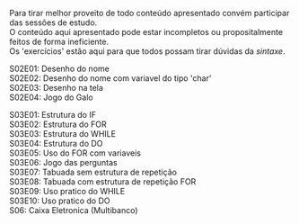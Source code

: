 Para tirar melhor proveito de todo conteúdo apresentado convém participar das sessões de estudo.  
O conteúdo aqui apresentado pode estar incompletos ou propositalmente feitos de forma ineficiente.  
Os 'exercícios' estão aqui para que todos possam tirar dúvidas da *sintaxe*.  
  
S02E01: Desenho do nome  
S02E02: Desenho do nome com variavel do tipo 'char'  
S02E03: Desenho na tela  
S02E04: Jogo do Galo  
  
S03E01: Estrutura do IF  
S03E02: Estrutura do FOR  
S03E03: Estrutura do WHILE  
S03E04: Estrutura do DO  
S03E05: Uso do FOR com variaveis  
S03E06: Jogo das perguntas  
S03E07: Tabuada sem estrutura de repetição  
S03E08: Tabuada com estrutura de repetição FOR  
S03E09: Uso pratico do WHILE  
S03E10: Uso pratico do DO    
S06: Caixa Eletronica (Multibanco)  
